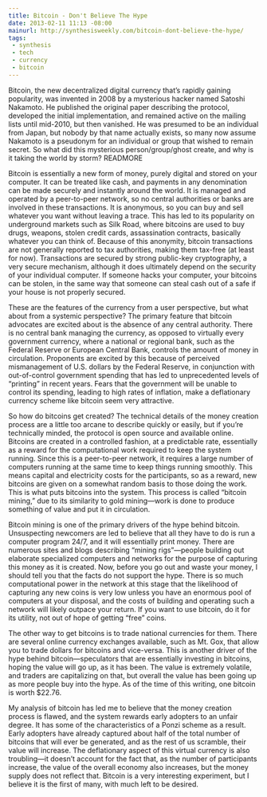 ```yaml
---
title: Bitcoin - Don't Believe The Hype
date: 2013-02-11 11:13 -08:00
mainurl: http://synthesisweekly.com/bitcoin-dont-believe-the-hype/
tags:
 - synthesis
 - tech
 - currency
 - bitcoin
---
```

Bitcoin, the new decentralized digital currency that&rsquo;s rapidly gaining popularity, was invented in 2008 by a mysterious hacker named Satoshi Nakamoto. 
He published the original paper describing the protocol, developed the initial implementation, and remained active on the mailing lists until mid-2010, 
but then vanished. He was presumed to be an individual from Japan, but nobody by that name actually exists, so many now assume Nakamoto is a pseudonym 
for an individual or group that wished to remain secret. So what did this mysterious person/group/ghost create, and why is it taking the world by storm?
READMORE

Bitcoin is essentially a new form of money, purely digital and stored on your computer. It can be treated like cash, and payments in any denomination 
can be made securely and instantly around the world. It is managed and operated by a peer-to-peer network, so no central authorities or banks are involved 
in these transactions. It is anonymous, so you can buy and sell whatever you want without leaving a trace. This has led to its popularity on underground 
markets such as Silk Road, where bitcoins are used to buy drugs, weapons, stolen credit cards, assassination contracts, basically whatever you can think of. 
Because of this anonymity, bitcoin transactions are not generally reported to tax authorities, making them tax-free (at least for now). Transactions are 
secured by strong public-key cryptography, a very secure mechanism, although it does ultimately depend on the security of your individual computer. If 
someone hacks your computer, your bitcoins can be stolen, in the same way that someone can steal cash out of a safe if your house is not properly secured.

These are the features of the currency from a user perspective, but what about from a systemic perspective? The primary feature that bitcoin advocates are 
excited about is the absence of any central authority. There is no central bank managing the currency, as opposed to virtually every government currency, 
where a national or regional bank, such as the Federal Reserve or European Central Bank, controls the amount of money in circulation. Proponents are excited 
by this because of perceived mismanagement of U.S. dollars by the Federal Reserve, in conjunction with out-of-control government spending that has led to 
unprecedented levels of &ldquo;printing&rdquo; in recent years. Fears that the government will be unable to control its spending, leading to high rates of inflation, 
make a deflationary currency scheme like bitcoin seem very attractive.

So how do bitcoins get created? The technical details of the money creation process are a little too arcane to describe quickly or easily, but if you&rsquo;re 
technically minded, the protocol is open source and available online. Bitcoins are created in a controlled fashion, at a predictable rate, essentially as 
a reward for the computational work required to keep the system running. Since this is a peer-to-peer network, it requires a large number of computers 
running at the same time to keep things running smoothly. This means capital and electricity costs for the participants, so as a reward, new bitcoins are 
given on a somewhat random basis to those doing the work. This is what puts bitcoins into the system. This process is called &ldquo;bitcoin mining,&rdquo; due to its 
similarity to gold mining&mdash;work is done to produce something of value and put it in circulation.

Bitcoin mining is one of the primary drivers of the hype behind bitcoin. Unsuspecting newcomers are led to believe that all they have to do is run a 
computer program 24/7, and it will essentially print money. There are numerous sites and blogs describing &ldquo;mining rigs&rdquo;&mdash;people building out elaborate 
specialized computers and networks for the purpose of capturing this money as it is created. Now, before you go out and waste your money, I should tell 
you that the facts do not support the hype. There is so much computational power in the network at this stage that the likelihood of capturing any new 
coins is very low unless you have an enormous pool of computers at your disposal, and the costs of building and operating such a network will likely 
outpace your return. If you want to use bitcoin, do it for its utility, not out of hope of getting &ldquo;free&rdquo; coins.

The other way to get bitcoins is to trade national currencies for them. There are several online currency exchanges available, such as Mt. Gox, that 
allow you to trade dollars for bitcoins and vice-versa. This is another driver of the hype behind bitcoin&mdash;speculators that are essentially investing 
in bitcoins, hoping the value will go up, as it has been. The value is extremely volatile, and traders are capitalizing on that, but overall the value 
has been going up as more people buy into the hype. As of the time of this writing, one bitcoin is worth $22.76.

My analysis of bitcoin has led me to believe that the money creation process is flawed, and the system rewards early adopters to an unfair degree. It has 
some of the characteristics of a Ponzi scheme as a result. Early adopters have already captured about half of the total number of bitcoins that will ever 
be generated, and as the rest of us scramble, their value will increase. The deflationary aspect of this virtual currency is also troubling&mdash;it doesn&rsquo;t 
account for the fact that, as the number of participants increase, the value of the overall economy also increases, but the money supply does not reflect 
that. Bitcoin is a very interesting experiment, but I believe it is the first of many, with much left to be desired.

